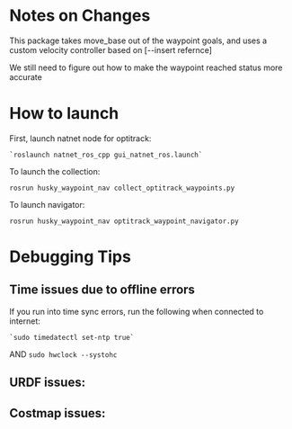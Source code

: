 # Notes on Changes
This package takes move_base out of the waypoint goals, and uses a custom velocity controller based on [--insert refernce]

We still need to figure out how to make the waypoint reached status more accurate

# How to launch

First, launch natnet node for optitrack:

	`roslaunch natnet_ros_cpp gui_natnet_ros.launch`


To launch the collection: 

	rosrun husky_waypoint_nav collect_optitrack_waypoints.py

To launch navigator:

	rosrun husky_waypoint_nav optitrack_waypoint_navigator.py

# Debugging Tips

## Time issues due to offline errors
If you run into time sync errors, run the following when connected to internet:

	`sudo timedatectl set-ntp true`
AND
	`sudo hwclock --systohc`


## URDF issues:


## Costmap issues:


